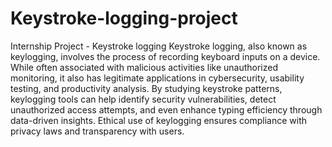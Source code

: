 # Keystroke-logging-project
Internship Project - Keystroke logging
Keystroke logging, also known as keylogging, involves the process of recording keyboard inputs on a device. While often associated with malicious activities like unauthorized monitoring, it also has legitimate applications in cybersecurity, usability testing, and productivity analysis. By studying keystroke patterns, keylogging tools can help identify security vulnerabilities, detect unauthorized access attempts, and even enhance typing efficiency through data-driven insights. Ethical use of keylogging ensures compliance with privacy laws and transparency with users.
